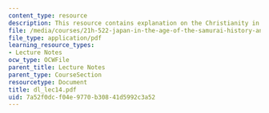 ```yaml
---
content_type: resource
description: This resource contains explanation on the Christianity in Japan.
file: /media/courses/21h-522-japan-in-the-age-of-the-samurai-history-and-film-fall-2006/7a52f0dcf04e9770b30841d5992c3a52_dl_lec14.pdf
file_type: application/pdf
learning_resource_types:
- Lecture Notes
ocw_type: OCWFile
parent_title: Lecture Notes
parent_type: CourseSection
resourcetype: Document
title: dl_lec14.pdf
uid: 7a52f0dc-f04e-9770-b308-41d5992c3a52
---
```

